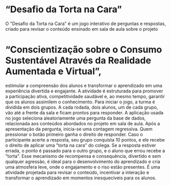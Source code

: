 # “Desafio da Torta na Cara”

O "Desafio da Torta na Cara" é um jogo interativo de perguntas e respostas, criado para revisar o conteúdo ensinado em sala de aula sobre o projeto
# “Conscientização sobre o Consumo Sustentável Através da Realidade Aumentada e Virtual”,
estimular a compreensão dos alunos e transformar o aprendizado em uma experiência divertida e engajante.
A atividade é estruturada para promover a participação ativa, competitividade saudável e, ao mesmo tempo, garantir que os alunos assimilem o conhecimento.
Para iniciar o jogo, a turma é dividida em dois grupos.
A cada rodada, dois alunos, um de cada grupo, vão até a frente da sala e ficam prontos para responder.
A aplicação usada no jogo seleciona aleatoriamente uma pergunta da base de dados, relacionada aos conteúdos abordados no projeto em sala de aula.
Após a apresentação da pergunta, inicia-se uma contagem regressiva. Quem pressionar o botão primeiro ganha o direito de responder.
Caso o participante acerte a resposta, seu grupo conquista 10 pontos, e ele recebe o direito de aplicar uma "torta na cara" do colega.
Se a resposta estiver errada, o ponto é passado para o outro grupo, e o aluno que errou recebe a "torta".
Esse mecanismo de recompensa e consequência, divertido e sem qualquer agressão, é ideal para o desenvolvimento do aprendizado e cria uma atmosfera leve, onde o engajamento e o riso estão presentes.
É uma atividade projetada para revisar o conteúdo, incentivar a interação e transformar o aprendizado em momentos inesquecíveis para os alunos.

